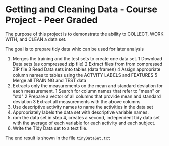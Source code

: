 # Getting and Cleaning Data - Course Project - Peer Graded

The purpose of this project is to demonstrate the ability to COLLECT, WORK WITH, and CLEAN a data set.

The goal is to prepare tidy data whic can be used for later analysis

1. Merges the training and the test sets to create one data set.
   1 Download Data sets (as compressed zip file)
   2 Extract files from from compressed ZIP file
   3 Read Data sets into tables (data frames)
   4 Assign appropriate column names to tables using the ACTVITY LABELS and FEATURES
   5 Merge all TRAINING and TEST data
2. Extracts only the measurements on the mean and standard deviation for each measurement.
   1 Search for column names that refer to "mean" or "std"
   2 Prepare a vector of all columns that provide mean and standard deviation
   3 Extract all measurements with the above columns
3. Use descriptive activity names to name the activities in the data set
4. Appropriately labels the data set with descriptive variable names.
5. rom the data set in step 4, creates a second, independent tidy data set with the average of each variable for each activity and each subject.
6. Write the Tidy Data set to a text file. 

The end result is shown in the file `tinyDataSet.txt`

